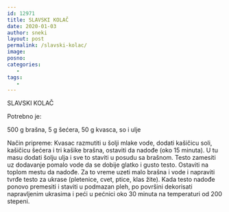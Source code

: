 ```yaml
---
id: 12971
title: SLAVSKI KOLAČ
date: 2020-01-03
author: sneki
layout: post
permalink: /slavski-kolac/
image: 
posno: 
categories:
   -
tags:
   -
---
```

SLAVSKI KOLAČ

Potrebno je:

500 g brašna, 
 5 g šećera,
50 g kvasca, 
 so i ulje

Način pripreme:
Kvasac razmutiti u šolji mlake vode, dodati
kašičicu soli, kašičicu šećera i tri kašike brašna,
ostaviti da nadođe (oko 15 minuta). U tu masu dodati
šolju ulja i sve to staviti u posudu sa brašnom. Testo
zamesiti uz dodavanje pomalo vode da se dobije glatko i
gusto testo. Ostaviti na toplom mestu da nadođe. Za to
vreme uzeti malo brašna i vode i napraviti tvrđe testo
za ukrase (pletenice, cvet, ptice, klas žite). Kada testo
nadođe ponovo premesiti i staviti u podmazan pleh, po
površini dekorisati napravljenim ukrasima i peći u
pećnici oko 30 minuta na temperaturi od 200 stepeni.


  

